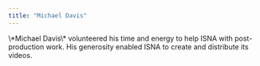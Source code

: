 ```yaml
---
title: "Michael Davis"
---
```


<p>\*Michael Davis\* volunteered his time and energy to help <span class="caps">ISNA</span> with post-production work. His generosity enabled <span class="caps">ISNA</span> to create and distribute its videos.</p>